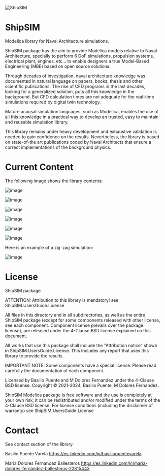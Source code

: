 ![ShipSIM](https://user-images.githubusercontent.com/93596576/218254019-a370b3a5-83ff-4ef4-99bd-9fbb6c6912ed.png)



# ShipSIM
Modelica library for Naval Architecture simulations.

ShipSIM package has the aim to provide Modelica models relative to Naval Architecture, specially to perform 6 DoF simulations, propulsion systems, electrical plant, engines, etc... to enable designers a true Model-Based Engineering (MBE) based on open source solutions.

Through decades of investigation, naval architecture knowledge was documented in natural language on papers, books, thesis and other scientific publications. The rise of CFD programs in the last decades, looking for a generalized solution, puts all this knowledge in the background. But CFD calculation times are not adequate for the real-time simulations required by digital twin technology.

Mature acausal simulation languages, such as Modelica, enables the use of all this knowledge in a practical way to develop an trusted, easy to maintain and reusable simulation library.

This library remains under heavy development and exhaustive validation is needed to gain confidence on the results. Nevertheless, the library is based on state-of-the art publications coded by Naval Architects that ensure a correct implementations of the background physics.

# Current Content

The following image shows the library contents:

![image](https://github.com/BasilioPV/ShipSIM/assets/93596576/791820f2-42f1-4c3b-9fc0-16c30f52aeb9)

![image](https://github.com/BasilioPV/ShipSIM/assets/93596576/d022fb91-bbfa-479a-8ac0-6c8b4f0f7589)

![image](https://github.com/BasilioPV/ShipSIM/assets/93596576/fa157e03-078a-4c53-9c94-380e8b8f1297)

![image](https://github.com/BasilioPV/ShipSIM/assets/93596576/ca00dbec-7b1a-409f-b757-03b72be8d1bd)

![image](https://github.com/BasilioPV/ShipSIM/assets/93596576/44ed24ce-4aa6-408c-b8c8-d7694d786c0b)

![image](https://github.com/BasilioPV/ShipSIM/assets/93596576/025b3ac8-d08e-4c53-9239-e9ce41e5a745)



Here is an example of a zig-zag simulation:

![image](https://github.com/BasilioPV/ShipSIM/assets/93596576/c6f76686-a125-4d11-bb1f-43d8b1aae143)



# License

ShipSIM package

ATTENTION: Attribution to this library is mandatory! see ShipSIM.UsersGuide.License

All files in this directory and in all subdirectories, as well as the entire ShipSIM package (except for some components released with other license, see each component. Component license prevails over the package license), are released under the 4-Clause BSD license explained on this document.

All works that use this package shall include the "Attribution notice" shown in ShipSIM.UsersGuide.License. This includes any report that uses this library to provide the results.

IMPORTANT NOTE: Some components have a special license. Please read carefully the documentation of each component.

Licensed by Basilio Puente and M Dolores Fernandez under the 4-Clause BSD license.
Copyright © 2021-2024, Basilio Puente, M Dolores Fernandez.

ShipSIM Modelica package is free software and the use is completely at your own risk; it can be redistributed and/or modified under the terms of the 4-Clause BSD license. For license conditions (including the disclaimer of warranty) see ShipSIM.UsersGuide.License

# Contact
See contact section of the library.

Basilio Puente Varela
https://es.linkedin.com/in/basiliopuentevarela

Maria Dolores Fernandez Ballesteros
https://es.linkedin.com/in/maría-dolores-fernández-ballesteros-22815443
